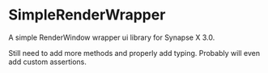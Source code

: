 # SimpleRenderWrapper
A simple RenderWindow wrapper ui library for Synapse X 3.0.

Still need to add more methods and properly add typing. Probably will even add custom assertions.
